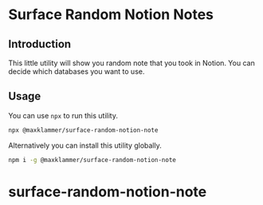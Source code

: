 # Surface Random Notion Notes

## Introduction

This little utility will show you random note that you took in Notion. You can decide which databases you want to use.

## Usage

You can use `npx` to run this utility.

```bash
npx @maxklammer/surface-random-notion-note
```

Alternatively you can install this utility globally.

```bash
npm i -g @maxklammer/surface-random-notion-note

```
# surface-random-notion-note
